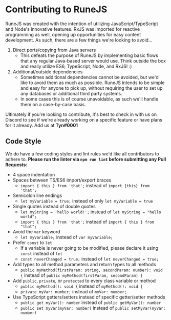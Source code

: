# Contributing to RuneJS

RuneJS was created with the intention of utilizing JavaScript/TypeScript and Node's innovative features. RxJS was imported for reactive programming as well, opening up opportunities for easy content development. As such, there are a few things we're looking to avoid...

1. Direct ports/copying from Java servers
    - This defeats the purpose of RuneJS by implementing basic flows that any regular Java-based server would use. Think outside the box and really utilize ES6, TypeScript, Node, and RxJS! :)
2. Additional/outside dependencies
    - Sometimes additional dependencies cannot be avoided, but we'd like to avoid them as much as possible. RuneJS intends to be simple and easy for anyone to pick up, without requiring the user to set up any databases or additional third party systems.
    - In some cases this is of course unavoidable, as such we'll handle them on a case-by-case basis. 
    
Ultimately if you're looking to contribute, it's best to check in with us on Discord to see if we're already working on a specific feature or have plans for it already. Add us at **Tyn#0001**
    
## Code Style

We do have a few coding styles and lint rules we'd like all contributors to adhere to. **Please run the linter via `npm run lint` before submitting any Pull Requests**:

- 4 space indentation 
- Spaces between TS/ES6 import/export braces
  - `import { this } from 'that';` instead of `import {this} from 'that';`
- Semicolon line endings
  - `let myVariable = true;` instead of only `let myVariable = true`
- Single quotes instead of double quotes
  - `let myString = 'hello world!';` instead of `let myString = "hello world";`
  - `import { this } from 'that';` instead of `import { this } from "that";`
- Avoid the `var` keyword
  - `let myVariable;` instead of `var myVariable;`
- Prefer `const` to `let`
  - If a variable is never going to be modified, please declare it using `const` instead of `let`
  - `const neverChanged = true;` instead of `let neverChanged = true;`
- Add types to all method parameters and return types to all methods
  - `public myMethod(firstParam: string, secondParam: number): void {` instead of `public myMethod(firstParam, secondParam) {`
- Add `public`, `private`, or `protected` to every class variable or method
  - `public myMethod(): void {` instead of `myMethod(): void {`
  - `private myVar: number;` instead of `myVar: number;`
- Use TypeScript getters/setters instead of specific getter/setter methods
  - `public get myVar(): number` instead of `public getMyVar(): number`
  - `public set myVar(myVar: number)` instead of `public setMyVar(myVar: number)`
